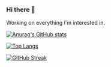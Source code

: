### Hi there 👋

Working on everything i'm interested in.

[![Anurag's GitHub stats](https://github-readme-stats.vercel.app/api?username=NordLandeW)](https://github.com/anuraghazra/github-readme-stats)

[![Top Langs](https://github-readme-stats.vercel.app/api/top-langs/?username=NordLandeW&layout=compact&hide=html,css,javascript)](https://github.com/anuraghazra/github-readme-stats)

[![GitHub Streak](https://streak-stats.demolab.com?user=NordLandeW&theme=black-ice&border_radius=10)](https://git.io/streak-stats)
